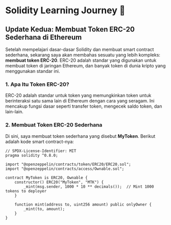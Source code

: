 # Solidity Learning Journey 🚀

## Update Kedua: Membuat Token ERC-20 Sederhana di Ethereum

Setelah mempelajari dasar-dasar Solidity dan membuat smart contract sederhana, sekarang saya akan membahas sesuatu yang lebih kompleks: **membuat token ERC-20**. ERC-20 adalah standar yang digunakan untuk membuat token di jaringan Ethereum, dan banyak token di dunia kripto yang menggunakan standar ini.

### 1. Apa Itu Token ERC-20?
ERC-20 adalah standar untuk token yang memungkinkan token untuk berinteraksi satu sama lain di Ethereum dengan cara yang seragam. Ini mencakup fungsi dasar seperti transfer token, mengecek saldo token, dan lain-lain.

### 2. Membuat Token ERC-20 Sederhana

Di sini, saya membuat token sederhana yang disebut **MyToken**. Berikut adalah kode smart contract-nya:

```solidity
// SPDX-License-Identifier: MIT
pragma solidity ^0.8.0;

import "@openzeppelin/contracts/token/ERC20/ERC20.sol";
import "@openzeppelin/contracts/access/Ownable.sol";

contract MyToken is ERC20, Ownable {
    constructor() ERC20("MyToken", "MTK") {
        _mint(msg.sender, 1000 * 10 ** decimals());  // Mint 1000 tokens to deployer
    }

    function mint(address to, uint256 amount) public onlyOwner {
        _mint(to, amount);
    }
}
